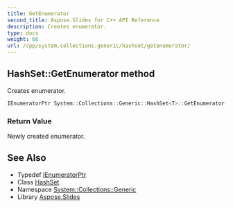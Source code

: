 ```yaml
---
title: GetEnumerator
second_title: Aspose.Slides for C++ API Reference
description: Creates enumerator.
type: docs
weight: 66
url: /cpp/system.collections.generic/hashset/getenumerator/
---
```

## HashSet::GetEnumerator method


Creates enumerator.

```cpp
IEnumeratorPtr System::Collections::Generic::HashSet<T>::GetEnumerator() override
```


### Return Value

Newly created enumerator.

## See Also

* Typedef [IEnumeratorPtr](../ienumeratorptr/)
* Class [HashSet](../)
* Namespace [System::Collections::Generic](../../)
* Library [Aspose.Slides](../../../)
